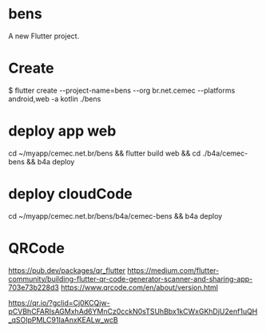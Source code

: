 # bens

A new Flutter project.

# Create
 $ flutter create --project-name=bens --org br.net.cemec --platforms android,web -a kotlin ./bens

# deploy app web
cd ~/myapp/cemec.net.br/bens && flutter build web && cd ./b4a/cemec-bens && b4a deploy

# deploy cloudCode
cd ~/myapp/cemec.net.br/bens/b4a/cemec-bens && b4a deploy


# QRCode
https://pub.dev/packages/qr_flutter
https://medium.com/flutter-community/building-flutter-qr-code-generator-scanner-and-sharing-app-703e73b228d3
https://www.qrcode.com/en/about/version.html

https://qr.io/?gclid=Cj0KCQjw-pCVBhCFARIsAGMxhAd6YMnCz0cckN0sTSUhBbx1kCWxGKhDjU2enf1uQH_qSOIpPMLC91IaAnxKEALw_wcB